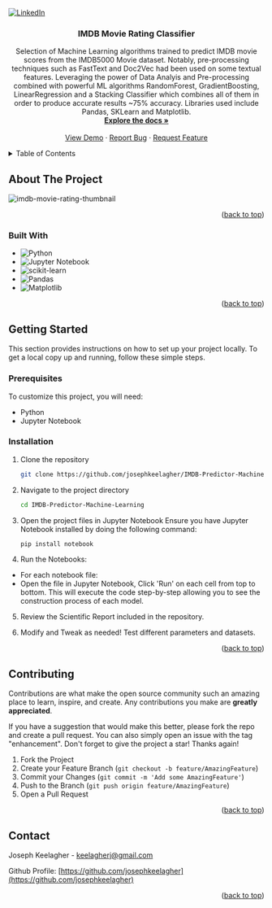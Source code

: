 <a id="readme-top"></a>
[![LinkedIn][linkedin-shield]][linkedin-url]

<h3 align="center">IMDB Movie Rating Classifier</h3>

  <p align="center">
    Selection of Machine Learning algorithms trained to predict IMDB movie scores from the IMDB5000 Movie dataset. Notably, pre-processing techniques such as FastText and Doc2Vec had been used on some textual features. Leveraging the power of Data Analyis and Pre-processing combined with powerful ML algorithms RandomForest, GradientBoosting, LinearRegression and a Stacking Classifier which combines all of them in order to produce accurate results ~75% accuracy. Libraries used include Pandas, SKLearn and Matplotlib.
    <br />
    <a href="https://github.com/josephkeelagher/IMDB-Predictor-Machine-Learning"><strong>Explore the docs »</strong></a>
    <br />
    <br />
    <a href="https://github.com/josephkeelagher/IMDB-Predictor-Machine-Learning">View Demo</a>
    ·
    <a href="https://github.com/josephkeelagher/IMDB-Predictor-Machine-Learning/issues/new?labels=bug&template=bug-report---.md">Report Bug</a>
    ·
    <a href="https://github.com/josephkeelagher/IMDB-Predictor-Machine-Learning/issues/new?labels=enhancement&template=feature-request---.md">Request Feature</a>
  </p>
</div>

<!-- TABLE OF CONTENTS -->
<details>
  <summary>Table of Contents</summary>
  <ol>
    <li>
      <a href="#about-the-project">About The Project</a>
      <ul>
        <li><a href="#built-with">Built With</a></li>
      </ul>
    </li>
    <li>
      <a href="#getting-started">Getting Started</a>
      <ul>
        <li><a href="#prerequisites">Prerequisites</a></li>
        <li><a href="#installation">Installation</a></li>
      </ul>
    </li>
    <li><a href="#contact">Contact</a></li>
  </ol>
</details>

<!-- ABOUT THE PROJECT -->

## About The Project
![imdb-movie-rating-thumbnail](https://github.com/user-attachments/assets/08a0bdf1-039b-4368-a318-ea70a4d86187)

<p align="right">(<a href="#readme-top">back to top</a>)</p>

### Built With

- ![Python](https://img.shields.io/badge/python-3670A0?style=for-the-badge&logo=python&logoColor=ffdd54)
- ![Jupyter Notebook](https://img.shields.io/badge/jupyter-%23FA0F00.svg?style=for-the-badge&logo=jupyter&logoColor=white)
- ![scikit-learn](https://img.shields.io/badge/scikit--learn-%23F7931E.svg?style=for-the-badge&logo=scikit-learn&logoColor=white)
- ![Pandas](https://img.shields.io/badge/pandas-%23150458.svg?style=for-the-badge&logo=pandas&logoColor=white)
- ![Matplotlib](https://img.shields.io/badge/Matplotlib-%23ffffff.svg?style=for-the-badge&logo=Matplotlib&logoColor=black)

<p align="right">(<a href="#readme-top">back to top</a>)</p>

<!-- GETTING STARTED -->

## Getting Started

This section provides instructions on how to set up your project locally.
To get a local copy up and running, follow these simple steps.

### Prerequisites

To customize this project, you will need:

- Python
- Jupyter Notebook

### Installation

1. Clone the repository

   ```sh
   git clone https://github.com/josephkeelagher/IMDB-Predictor-Machine-Learning.git
   ```

2. Navigate to the project directory

   ```sh
   cd IMDB-Predictor-Machine-Learning
   ```

3. Open the project files in Jupyter Notebook
   Ensure you have Jupyter Notebook installed by doing the following command:

   ```sh
   pip install notebook
   ```

4. Run the Notebooks:

- For each notebook file:
- Open the file in Jupyter Notebook, Click 'Run' on each cell from top to bottom.
  This will execute the code step-by-step allowing you to see the construction process of each model.

5. Review the Scientific Report included in the repository.

6. Modify and Tweak as needed! Test different parameters and datasets.

<p align="right">(<a href="#readme-top">back to top</a>)</p>

<!-- CONTRIBUTING -->

## Contributing

Contributions are what make the open source community such an amazing place to learn, inspire, and create. Any contributions you make are **greatly appreciated**.

If you have a suggestion that would make this better, please fork the repo and create a pull request. You can also simply open an issue with the tag "enhancement".
Don't forget to give the project a star! Thanks again!

1. Fork the Project
2. Create your Feature Branch (`git checkout -b feature/AmazingFeature`)
3. Commit your Changes (`git commit -m 'Add some AmazingFeature'`)
4. Push to the Branch (`git push origin feature/AmazingFeature`)
5. Open a Pull Request

<p align="right">(<a href="#readme-top">back to top</a>)</p>

<!-- CONTACT -->

## Contact

Joseph Keelagher - keelagherj@gmail.com

Github Profile: [https://github.com/josephkeelagher](https://github.com/josephkeelagher)

<p align="right">(<a href="#readme-top">back to top</a>)</p>

<!-- MARKDOWN LINKS & IMAGES -->
<!-- https://www.markdownguide.org/basic-syntax/#reference-style-links -->

[contributors-shield]: https://img.shields.io/github/contributors/github_username/repo_name.svg?style=for-the-badge
[contributors-url]: https://github.com/josephkeelagher/Portfolio-Website/graphs/contributors
[forks-shield]: https://img.shields.io/github/forks/github_username/repo_name.svg?style=for-the-badge
[forks-url]: https://github.com/josephkeelagher/Portfolio-Website/network/members
[stars-shield]: https://img.shields.io/github/stars/github_username/repo_name.svg?style=for-the-badge
[stars-url]: https://github.com/josephkeelagher/Portfolio-Website/stargazers
[issues-shield]: https://img.shields.io/github/issues/github_username/repo_name.svg?style=for-the-badge
[issues-url]: https://github.com/josephkeelagher/Portfolio-Website/issues
[license-shield]: https://img.shields.io/github/license/github_username/repo_name.svg?style=for-the-badge
[license-url]: https://github.com/josephkeelagher/Portfolio-Website/blob/master/LICENSE.txt
[linkedin-shield]: https://img.shields.io/badge/-LinkedIn-black.svg?style=for-the-badge&logo=linkedin&colorB=555
[linkedin-url]: https://linkedin.com/in/josephkeelagher
